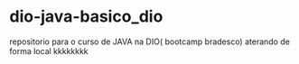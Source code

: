 # dio-java-basico_dio
repositorio para o curso de JAVA na DIO( bootcamp bradesco)
aterando de forma local  kkkkkkkk